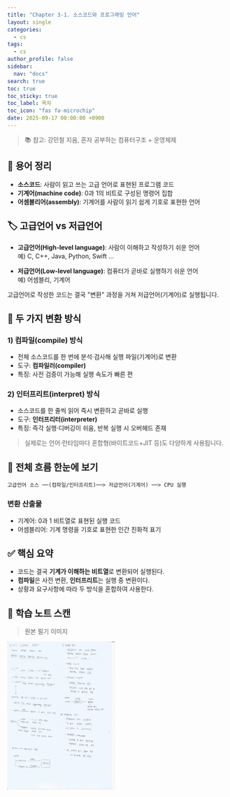 ```yaml
---
title: "Chapter 3-1. 소스코드와 프로그래밍 언어"
layout: single
categories:
  - cs
tags:
  - cs
author_profile: false
sidebar:
  nav: "docs"
search: true
toc: true
toc_sticky: true
toc_label: 목차
toc_icon: "fas fa-microchip"
date: 2025-09-17 00:00:00 +0900
---
```


> 📚 참고: 강민철 지음, 혼자 공부하는 컴퓨터구조 + 운영체제

## 🧠 용어 정리

- **소스코드**: 사람이 읽고 쓰는 고급 언어로 표현된 프로그램 코드
- **기계어(machine code)**: 0과 1의 비트로 구성된 명령어 집합
- **어셈블리어(assembly)**: 기계어를 사람이 읽기 쉽게 기호로 표현한 언어



## 🏷️ 고급언어 vs 저급언어

- **고급언어(High-level language)**: 사람이 이해하고 작성하기 쉬운 언어  
  예) C, C++, Java, Python, Swift …

- **저급언어(Low-level language)**: 컴퓨터가 곧바로 실행하기 쉬운 언어  
  예) 어셈블리, 기계어

고급언어로 작성한 코드는 결국 "변환" 과정을 거쳐 저급언어(기계어)로 실행됩니다.



## 🔁 두 가지 변환 방식

### 1) 컴파일(compile) 방식
- 전체 소스코드를 한 번에 분석·검사해 실행 파일(기계어)로 변환
- 도구: **컴파일러(compiler)**
- 특징: 사전 검증이 가능해 실행 속도가 빠른 편

### 2) 인터프리트(interpret) 방식
- 소스코드를 한 줄씩 읽어 즉시 변환하고 곧바로 실행
- 도구: **인터프리터(interpreter)**
- 특징: 즉각 실행·디버깅이 쉬움, 반복 실행 시 오버헤드 존재

> 실제로는 언어·런타임마다 혼합형(바이트코드+JIT 등)도 다양하게 사용됩니다.



## 🧩 전체 흐름 한눈에 보기

```
고급언어 소스 ──(컴파일/인터프리트)──> 저급언어(기계어) ──> CPU 실행
```

### 변환 산출물
- 기계어: 0과 1 비트열로 표현된 실행 코드
- 어셈블리어: 기계 명령을 기호로 표현한 인간 친화적 표기



## ✅ 핵심 요약

- 코드는 결국 **기계가 이해하는 비트열**로 변환되어 실행된다.
- **컴파일**은 사전 변환, **인터프리트**는 실행 중 변환이다.
- 상황과 요구사항에 따라 두 방식을 혼합하여 사용한다.



## 📝 학습 노트 스캔

> 원본 필기 이미지
<img src="../../images/2025-09-17-cs-ch3_1/[CS]ch3-1.소스코드와 명령어.jpeg" alt="Ch3-1 필기" style="zoom: 33%;" />

